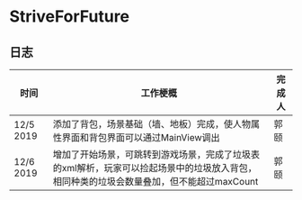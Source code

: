 # StriveForFuture

## 日志

| 时间      | 工作梗概                                                     | 完成人 |
| --------- | ------------------------------------------------------------ | ------ |
| 12/5 2019 | 添加了背包，场景基础（墙、地板）完成，使人物属性界面和背包界面可以通过MainView调出 | 郭颐   |
| 12/6 2019 | 增加了开始场景，可跳转到游戏场景，完成了垃圾表的xml解析，玩家可以捡起场景中的垃圾放入背包，相同种类的垃圾会数量叠加，但不能超过maxCount | 郭颐   |

